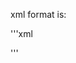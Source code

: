 xml format is:

'''xml
<?xml version="1.0" ?>
<coverage version="" timestamp="" lines-valid="" lines-covered="" line-rate="" branches-covered="" branches-valid="" branch-rate="" complexity="">
	<sources>
		<source></source>
	</sources>
	<packages>
		<package name="" line-rate="" branch-rate="" complexity="">
			<classes>
				<class name="" filename="" complexity="" line-rate="" branch-rate="">
					<methods/>
					<lines>
						<line number="" hits=""/>
					</lines>
				</class>
			</classes>
		</package>
	</packages>
</coverage>
'''
